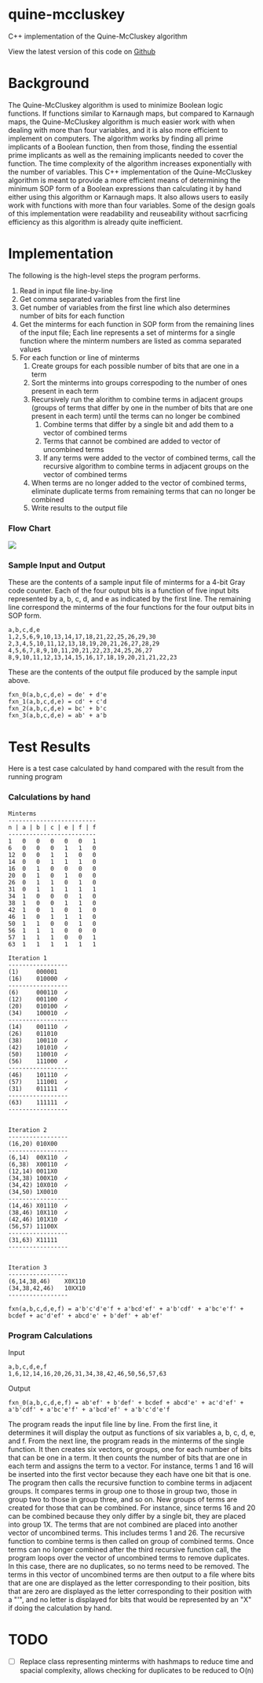 # quine-mccluskey

C++ implementation of the Quine-McCluskey algorithm

View the latest version of this code on [Github](https://github.com/delta-12/quine-mccluskey)

# Background

The Quine-McCluskey algorithm is used to minimize Boolean logic functions. If functions similar to Karnaugh maps, but compared to Karnaugh maps, the Quine-McCluskey algorithm is much easier work with when dealing with more than four variables, and it is also more efficient to implement on computers. The algorithm works by finding all prime implicants of a Boolean function, then from those, finding the essential prime implicants as well as the remaining implicants needed to cover the function. The time complexity of the algorithm increases exponentially with the number of variables. This C++ implementation of the Quine-McCluskey algorithm is meant to provide a more efficient means of determining the minimum SOP form of a Boolean expressions than calculating it by hand either using this algorithm or Karnaugh maps. It also allows users to easily work with functions with more than four variables. Some of the design goals of this implementation were readability and reuseability without sacrficing efficiency as this algorithm is already quite inefficient.

# Implementation

The following is the high-level steps the program performs.

1. Read in input file line-by-line
2. Get comma separated variables from the first line
3. Get number of variables from the first line which also determines number of bits for each function
4. Get the minterms for each function in SOP form from the remaining lines of the input file; Each line represents a set of minterms for a single function where the minterm numbers are listed as comma separated values
5. For each function or line of minterms
   1. Create groups for each possible number of bits that are one in a term
   2. Sort the minterms into groups correspoding to the number of ones present in each term
   3. Recursively run the alorithm to combine terms in adjacent groups (groups of terms that differ by one in the number of bits that are one present in each term) until the terms can no longer be combined
      1. Combine terms that differ by a single bit and add them to a vector of combined terms
      2. Terms that cannot be combined are added to vector of uncombined terms
      3. If any terms were added to the vector of combined terms, call the recursive algorithm to combine terms in adjacent groups on the vector of combined terms
   4. When terms are no longer added to the vector of combined terms, eliminate duplicate terms from remaining terms that can no longer be combined
   5. Write results to the output file

### Flow Chart

![](flow-chart.png)

### Sample Input and Output

These are the contents of a sample input file of minterms for a 4-bit Gray code counter. Each of the four output bits is a function of five input bits represented by a, b, c, d, and e as indicated by the first line. The remaining line correspond the minterms of the four functions for the four output bits in SOP form.

```
a,b,c,d,e
1,2,5,6,9,10,13,14,17,18,21,22,25,26,29,30
2,3,4,5,10,11,12,13,18,19,20,21,26,27,28,29
4,5,6,7,8,9,10,11,20,21,22,23,24,25,26,27
8,9,10,11,12,13,14,15,16,17,18,19,20,21,21,22,23
```

These are the contents of the output file produced by the sample input above.

```
fxn_0(a,b,c,d,e) = de' + d'e
fxn_1(a,b,c,d,e) = cd' + c'd
fxn_2(a,b,c,d,e) = bc' + b'c
fxn_3(a,b,c,d,e) = ab' + a'b
```

# Test Results

Here is a test case calculated by hand compared with the result from the running program

### Calculations by hand

```
Minterms
-------------------------
n | a | b | c | e | f | f
-------------------------
1	0	0	0	0	0	1
6	0	0	0	1	1	0
12	0	0	1	1	0	0
14	0	0	1	1	1	0
16	0	1	0	0	0	0
20	0	1	0	1	0	0
26	0	1	1	0	1	0
31	0	1	1	1	1	1
34	1	0	0	0	1	0
38	1	0	0	1	1	0
42	1	0	1	0	1	0
46	1	0	1	1	1	0
50	1	1	0	0	1	0
56	1	1	1	0	0	0
57	1	1	1	0	0	1
63	1	1	1	1	1	1

Iteration 1
-----------------
(1)	    000001
(16)	010000	✓
-----------------
(6)	    000110	✓
(12)	001100	✓
(20)	010100	✓
(34)	100010	✓
-----------------
(14)	001110	✓
(26)	011010
(38)	100110	✓
(42)	101010	✓
(50)	110010	✓
(56)	111000	✓
-----------------
(46)	101110	✓
(57)	111001	✓
(31)	011111	✓
-----------------
(63)	111111	✓
-----------------


Iteration 2
-----------------
(16,20)	010X00
-----------------
(6,14)	00X110	✓
(6,38)	X00110	✓
(12,14)	0011X0
(34,38)	100X10	✓
(34,42)	10X010	✓
(34,50)	1X0010
-----------------
(14,46)	X01110	✓
(38,46)	10X110	✓
(42,46)	101X10	✓
(56,57)	11100X
-----------------
(31,63)	X11111
-----------------


Iteration 3
-----------------
(6,14,38,46)    X0X110
(34,38,42,46)   10XX10
-----------------

fxn(a,b,c,d,e,f) = a'b'c'd'e'f + a'bcd'ef' + a'b'cdf' + a'bc'e'f' + bcdef + ac'd'ef' + abcd'e' + b'def' + ab'ef'

```

### Program Calculations

Input

```
a,b,c,d,e,f
1,6,12,14,16,20,26,31,34,38,42,46,50,56,57,63
```

Output

```
fxn_0(a,b,c,d,e,f) = ab'ef' + b'def' + bcdef + abcd'e' + ac'd'ef' + a'b'cdf' + a'bc'e'f' + a'bcd'ef' + a'b'c'd'e'f
```

The program reads the input file line by line. From the first line, it determines it will display the output as functions of six variables a, b, c, d, e, and f. From the next line, the program reads in the minterms of the single function. It then creates six vectors, or groups, one for each number of bits that can be one in a term. It then counts the number of bits that are one in each term and assigns the term to a vector. For instance, terms 1 and 16 will be inserted into the first vector because they each have one bit that is one. The program then calls the recursive function to combine terms in adjacent groups. It compares terms in group one to those in group two, those in group two to those in group three, and so on. New groups of terms are created for those that can be combined. For instance, since terms 16 and 20 can be combined because they only differ by a single bit, they are placed into group 1X. The terms that are not combined are placed into another vector of uncombined terms. This includes terms 1 and 26. The recursive function to combine terms is then called on group of combined terms. Once terms can no longer combined after the third recursive function call, the program loops over the vector of uncombined terms to remove duplicates. In this case, there are no duplicates, so no terms need to be removed. The terms in this vector of uncombined terms are then output to a file where bits that are one are displayed as the letter corresponding to their position, bits that are zero are displayed as the letter corresponding to their position with a "'", and no letter is displayed for bits that would be represented by an "X" if doing the calculation by hand.

# TODO

- [ ] Replace class representing minterms with hashmaps to reduce time and spacial complexity, allows checking for duplicates to be reduced to O(n)
